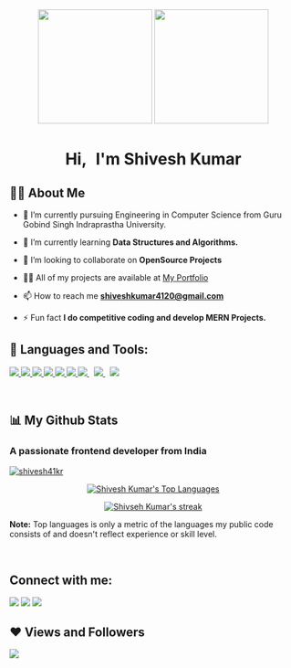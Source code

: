 <div id="header" align="center">
  <img src="https://img.freepik.com/premium-vector/man-working-with-graphic-tablet-flat-design-style_180868-1755.jpg" width="200"/>
  <img src="https://i.giphy.com/media/jRf5fsn8G6YaogAWxn/giphy.webp" width="200"/>
</div>



<h1 align="center">Hi, <img src="https://raw.githubusercontent.com/MartinHeinz/MartinHeinz/master/wave.gif" width="3px" height="30px"> I'm Shivesh Kumar</h1>



## 🙋‍♂️ About Me

- 🔭 I’m currently pursuing Engineering in Computer Science from Guru Gobind Singh Indraprastha University.

- 🌱 I’m currently learning **Data Structures and Algorithms.**

- 👯 I’m looking to collaborate on **OpenSource Projects**

- 👨‍💻 All of my projects are available at <a href="https://sk.me">My Portfolio</a>

- 📫 How to reach me **shiveshkumar4120@gmail.com**

- ⚡ Fun fact **I do competitive coding and develop MERN Projects.**

## 🚀 Languages and Tools:

<p align="left"> 
    <a href="https://www.cplusplus.com" target="_blank"> <img src="https://img.icons8.com/color/48/000000/c-plus-plus-logo.png"/> </a>
    <a href="https://reactjs.org/" target="_blank"> <img src="https://img.icons8.com/color/48/000000/react-native.png"/> </a> 
    <a href="https://developer.mozilla.org/en-US/docs/Web/JavaScript" target="_blank"> <img src="https://img.icons8.com/color/48/000000/javascript.png"/> </a> 
    <a href="https://www.w3.org/html/" target="_blank"> <img src="https://img.icons8.com/color/48/000000/html-5.png"/> </a> 
    <a href="https://www.w3schools.com/css/" target="_blank"> <img src="https://img.icons8.com/color/48/000000/css3.png"/> </a> 
    <a href="https://getbootstrap.com" target="_blank"> <img src="https://img.icons8.com/color/48/000000/bootstrap.png"/> </a>  
    <a style="padding-right:8px;" href="https://nodejs.org" target="_blank"> <img src="https://img.icons8.com/color/48/000000/nodejs.png"/> </a> 
    <a style="padding-right:8px;" href="https://www.mysql.com/" target="_blank"> <img src="https://img.icons8.com/fluent/50/000000/mysql-logo.png"/> </a>
    <a href="https://git-scm.com/" target="_blank"> <img src="https://img.icons8.com/color/48/000000/git.png"/> </a>
</p>

<!-- [![React Badge](https://img.shields.io/badge/-React-61DBFB?style=for-the-badge&labelColor=black&logo=react&logoColor=61DBFB)](#)  [![Javascript Badge](https://img.shields.io/badge/-Javascript-F0DB4F?style=for-the-badge&labelColor=black&logo=javascript&logoColor=F0DB4F)](#) [![Typescript Badge](https://img.shields.io/badge/-Typescript-007acc?style=for-the-badge&labelColor=black&logo=typescript&logoColor=007acc)](#) [![Nodejs Badge](https://img.shields.io/badge/-Nodejs-3C873A?style=for-the-badge&labelColor=black&logo=node.js&logoColor=3C873A)](#) [![GraphQL Badge](https://img.shields.io/badge/-GraphQl-e535ab?style=for-the-badge&labelColor=black&logo=node.js&logoColor=e535ab)](#) -->
<br/>



## 📊 My Github Stats



  <h3 align="left">A passionate frontend developer from India</h3>


<p align="left"> <a href="https://github.com/ryo-ma/github-profile-trophy"><img src="https://github-profile-trophy.vercel.app/?username=shivesh41kr" alt="shivesh41kr" /></a> </p>
<p align="center">
  <a href="https://github.com/shivesh41kr/github-readme-stats"><img alt="Shivesh Kumar's Top Languages" src="https://github-readme-stats.vercel.app/api/top-langs/?username=shivesh41kr&langs_count=8&count_private=true&layout=compact&theme=react&hide_border=true&bg_color=0D1117" /></a></p></p>
<p align="center">
    <a href="https://github.com/shivesh41kr/github-readme-streak-stats">
        <img title="🔥 Get streak stats for your profile at git.io/streak-stats" alt="Shivseh Kumar's streak" src="https://github-readme-streak-stats.herokuapp.com/?user=shivesh41kr&theme=black-ice&hide_border=true&stroke=0000&background=060A0CD0"/>
    </a>





  <br/>
  <p align="left">
  <b>Note:</b> Top languages is only a metric of the languages my public code consists of and doesn't reflect experience or skill level.</p>
<br/>

## Connect with me:
<p align="left">

<a href = "https://www.linkedin.com/in/shiveshkumarsk/"><img src="https://img.icons8.com/fluent/48/000000/linkedin.png"/></a>
<a href = "https://twitter.com/shivesh41kr"><img src="https://img.icons8.com/fluent/48/000000/twitter.png"/></a>
<a href = "https://www.instagram.com/shiveshkumar.1/"><img src="https://img.icons8.com/fluent/48/000000/instagram-new.png"/></a>


</p>

## ❤ Views and Followers
<a href="https://github.com/Meghna-DAS/github-profile-views-counter">
    <img src="https://komarev.com/ghpvc/?username=shivesh41kr">
</a>

